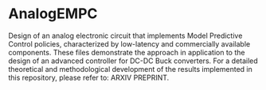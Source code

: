 # AnalogEMPC
Design of an analog electronic circuit that implements Model Predictive Control policies, characterized by low-latency and commercially available components. These files demonstrate the approach in application to the design of an advanced controller for DC-DC Buck converters.
For a detailed theoretical and methodological development of the results implemented in this repository, please refer to: ARXIV PREPRINT.
